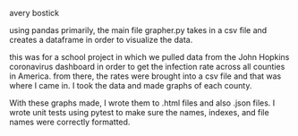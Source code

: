 avery bostick

using pandas primarily, the main file grapher.py takes in a csv file and creates a dataframe in order to visualize the data.

this was for a school project in which we pulled data from the John Hopkins coronavirus dashboard in order to get the infection rate across all counties in America. from there, the rates were brought into a csv file and that was where I came in. I took the data and made graphs of each county. 

With these graphs made, I wrote them to .html files and also .json files. I wrote unit tests using pytest to make sure the names, indexes, and file names were correctly formatted.